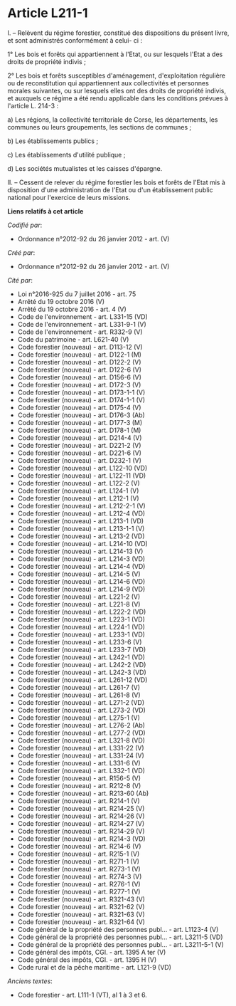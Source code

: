 # Article L211-1

I. – Relèvent du régime forestier, constitué des dispositions du présent livre, et sont administrés conformément à celui-
ci : 

1° Les bois et forêts qui appartiennent à l'Etat, ou sur lesquels l'Etat a des droits de propriété indivis ; 

2° Les bois et forêts susceptibles d'aménagement, d'exploitation régulière ou de reconstitution qui appartiennent aux
collectivités et personnes morales suivantes, ou sur lesquels elles ont des droits de propriété indivis, et auxquels ce
régime a été rendu applicable dans les conditions prévues à l'article L. 214-3 : 

a) Les régions, la collectivité territoriale de Corse, les départements, les communes ou leurs groupements, les sections de
communes ; 

b) Les établissements publics ; 

c) Les établissements d'utilité publique ; 

d) Les sociétés mutualistes et les caisses d'épargne. 

II. – Cessent de relever du régime forestier les bois et forêts de l'Etat mis à disposition d'une administration de l'Etat ou
d'un établissement public national pour l'exercice de leurs missions.

**Liens relatifs à cet article**

_Codifié par_:

  - Ordonnance n°2012-92 du 26 janvier 2012 - art. (V)

_Créé par_:

  - Ordonnance n°2012-92 du 26 janvier 2012 - art. (V)

_Cité par_:

  - Loi n°2016-925 du 7 juillet 2016 - art. 75
  - Arrêté du 19 octobre 2016 (V)
  - Arrêté du 19 octobre 2016 - art. 4 (V)
  - Code de l'environnement - art. L331-15 (VD)
  - Code de l'environnement - art. L331-9-1 (V)
  - Code de l'environnement - art. R332-9 (V)
  - Code du patrimoine - art. L621-40 (V)
  - Code forestier (nouveau) - art. D113-12 (V)
  - Code forestier (nouveau) - art. D122-1 (M)
  - Code forestier (nouveau) - art. D122-2 (V)
  - Code forestier (nouveau) - art. D122-6 (V)
  - Code forestier (nouveau) - art. D156-6 (V)
  - Code forestier (nouveau) - art. D172-3 (V)
  - Code forestier (nouveau) - art. D173-1-1 (V)
  - Code forestier (nouveau) - art. D174-1-1 (V)
  - Code forestier (nouveau) - art. D175-4 (V)
  - Code forestier (nouveau) - art. D176-3 (Ab)
  - Code forestier (nouveau) - art. D177-3 (M)
  - Code forestier (nouveau) - art. D178-1 (M)
  - Code forestier (nouveau) - art. D214-4 (V)
  - Code forestier (nouveau) - art. D221-2 (V)
  - Code forestier (nouveau) - art. D221-6 (V)
  - Code forestier (nouveau) - art. D232-1 (V)
  - Code forestier (nouveau) - art. L122-10 (VD)
  - Code forestier (nouveau) - art. L122-11 (VD)
  - Code forestier (nouveau) - art. L122-2 (V)
  - Code forestier (nouveau) - art. L124-1 (V)
  - Code forestier (nouveau) - art. L212-1 (V)
  - Code forestier (nouveau) - art. L212-2-1 (V)
  - Code forestier (nouveau) - art. L212-4 (VD)
  - Code forestier (nouveau) - art. L213-1 (VD)
  - Code forestier (nouveau) - art. L213-1-1 (V)
  - Code forestier (nouveau) - art. L213-2 (VD)
  - Code forestier (nouveau) - art. L214-10 (VD)
  - Code forestier (nouveau) - art. L214-13 (V)
  - Code forestier (nouveau) - art. L214-3 (VD)
  - Code forestier (nouveau) - art. L214-4 (VD)
  - Code forestier (nouveau) - art. L214-5 (V)
  - Code forestier (nouveau) - art. L214-6 (VD)
  - Code forestier (nouveau) - art. L214-9 (VD)
  - Code forestier (nouveau) - art. L221-2 (V)
  - Code forestier (nouveau) - art. L221-8 (V)
  - Code forestier (nouveau) - art. L222-2 (VD)
  - Code forestier (nouveau) - art. L223-1 (VD)
  - Code forestier (nouveau) - art. L224-1 (VD)
  - Code forestier (nouveau) - art. L233-1 (VD)
  - Code forestier (nouveau) - art. L233-6 (V)
  - Code forestier (nouveau) - art. L233-7 (VD)
  - Code forestier (nouveau) - art. L242-1 (VD)
  - Code forestier (nouveau) - art. L242-2 (VD)
  - Code forestier (nouveau) - art. L242-3 (VD)
  - Code forestier (nouveau) - art. L261-12 (VD)
  - Code forestier (nouveau) - art. L261-7 (V)
  - Code forestier (nouveau) - art. L261-8 (V)
  - Code forestier (nouveau) - art. L271-2 (VD)
  - Code forestier (nouveau) - art. L273-2 (VD)
  - Code forestier (nouveau) - art. L275-1 (V)
  - Code forestier (nouveau) - art. L276-2 (Ab)
  - Code forestier (nouveau) - art. L277-2 (VD)
  - Code forestier (nouveau) - art. L321-8 (VD)
  - Code forestier (nouveau) - art. L331-22 (V)
  - Code forestier (nouveau) - art. L331-24 (V)
  - Code forestier (nouveau) - art. L331-6 (V)
  - Code forestier (nouveau) - art. L332-1 (VD)
  - Code forestier (nouveau) - art. R156-5 (V)
  - Code forestier (nouveau) - art. R212-8 (V)
  - Code forestier (nouveau) - art. R213-60 (Ab)
  - Code forestier (nouveau) - art. R214-1 (V)
  - Code forestier (nouveau) - art. R214-25 (V)
  - Code forestier (nouveau) - art. R214-26 (V)
  - Code forestier (nouveau) - art. R214-27 (V)
  - Code forestier (nouveau) - art. R214-29 (V)
  - Code forestier (nouveau) - art. R214-3 (VD)
  - Code forestier (nouveau) - art. R214-6 (V)
  - Code forestier (nouveau) - art. R215-1 (V)
  - Code forestier (nouveau) - art. R271-1 (V)
  - Code forestier (nouveau) - art. R273-1 (V)
  - Code forestier (nouveau) - art. R274-3 (V)
  - Code forestier (nouveau) - art. R276-1 (V)
  - Code forestier (nouveau) - art. R277-1 (V)
  - Code forestier (nouveau) - art. R321-43 (V)
  - Code forestier (nouveau) - art. R321-62 (V)
  - Code forestier (nouveau) - art. R321-63 (V)
  - Code forestier (nouveau) - art. R321-64 (V)
  - Code général de la propriété des personnes publ... - art. L1123-4 (V)
  - Code général de la propriété des personnes publ... - art. L3211-5 (VD)
  - Code général de la propriété des personnes publ... - art. L3211-5-1 (V)
  - Code général des impôts, CGI. - art. 1395 A ter (V)
  - Code général des impôts, CGI. - art. 1395 H (V)
  - Code rural et de la pêche maritime - art. L121-9 (VD)

_Anciens textes_:

  - Code forestier - art. L111-1 (VT), al 1 à 3 et 6.
